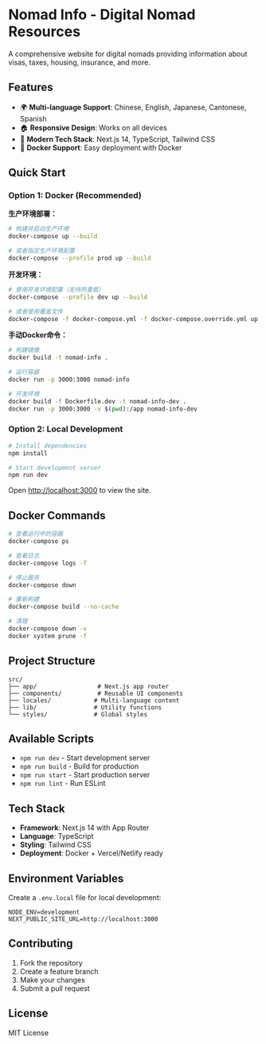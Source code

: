 # Nomad Info - Digital Nomad Resources

A comprehensive website for digital nomads providing information about visas, taxes, housing, insurance, and more.

## Features

- 🌍 **Multi-language Support**: Chinese, English, Japanese, Cantonese, Spanish
- 🏠 **Responsive Design**: Works on all devices
- 🚀 **Modern Tech Stack**: Next.js 14, TypeScript, Tailwind CSS
- 🐳 **Docker Support**: Easy deployment with Docker

## Quick Start

### Option 1: Docker (Recommended)

**生产环境部署：**
```bash
# 构建并启动生产环境
docker-compose up --build

# 或者指定生产环境配置
docker-compose --profile prod up --build
```

**开发环境：**
```bash
# 使用开发环境配置（支持热重载）
docker-compose --profile dev up --build

# 或者使用覆盖文件
docker-compose -f docker-compose.yml -f docker-compose.override.yml up --build
```

**手动Docker命令：**
```bash
# 构建镜像
docker build -t nomad-info .

# 运行容器
docker run -p 3000:3000 nomad-info

# 开发环境
docker build -f Dockerfile.dev -t nomad-info-dev .
docker run -p 3000:3000 -v $(pwd):/app nomad-info-dev
```

### Option 2: Local Development

```bash
# Install dependencies
npm install

# Start development server
npm run dev
```

Open [http://localhost:3000](http://localhost:3000) to view the site.

## Docker Commands

```bash
# 查看运行中的容器
docker-compose ps

# 查看日志
docker-compose logs -f

# 停止服务
docker-compose down

# 重新构建
docker-compose build --no-cache

# 清理
docker-compose down -v
docker system prune -f
```

## Project Structure

```
src/
├── app/                 # Next.js app router
├── components/          # Reusable UI components
├── locales/            # Multi-language content
├── lib/                # Utility functions
└── styles/             # Global styles
```

## Available Scripts

- `npm run dev` - Start development server
- `npm run build` - Build for production
- `npm run start` - Start production server
- `npm run lint` - Run ESLint

## Tech Stack

- **Framework**: Next.js 14 with App Router
- **Language**: TypeScript
- **Styling**: Tailwind CSS
- **Deployment**: Docker + Vercel/Netlify ready

## Environment Variables

Create a `.env.local` file for local development:

```env
NODE_ENV=development
NEXT_PUBLIC_SITE_URL=http://localhost:3000
```

## Contributing

1. Fork the repository
2. Create a feature branch
3. Make your changes
4. Submit a pull request

## License

MIT License 